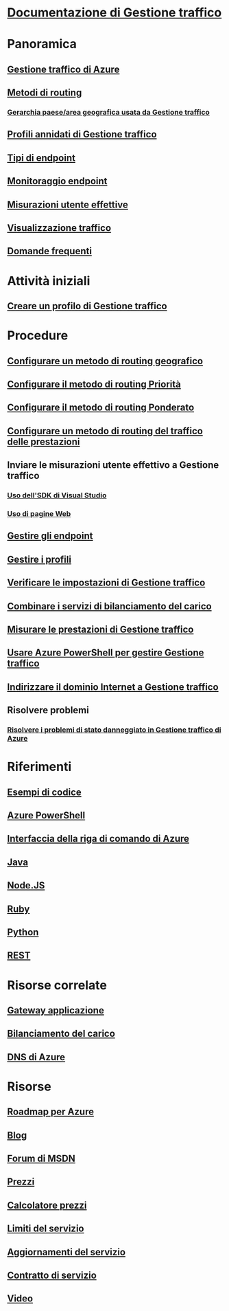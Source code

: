 # [Documentazione di Gestione traffico](index.md)

# Panoramica
## [Gestione traffico di Azure](traffic-manager-overview.md)
## [Metodi di routing](traffic-manager-routing-methods.md)
### [Gerarchia paese/area geografica usata da Gestione traffico](traffic-manager-geographic-regions.md)
## [Profili annidati di Gestione traffico](traffic-manager-nested-profiles.md)
## [Tipi di endpoint](traffic-manager-endpoint-types.md)
## [Monitoraggio endpoint](traffic-manager-monitoring.md)
## [Misurazioni utente effettive](traffic-manager-rum-overview.md)
## [Visualizzazione traffico](traffic-manager-traffic-view-overview.md)
## [Domande frequenti](traffic-manager-FAQs.md)

# Attività iniziali
## [Creare un profilo di Gestione traffico](traffic-manager-create-profile.md)

# Procedure

## [Configurare un metodo di routing geografico](traffic-manager-configure-geographic-routing-method.md)
## [Configurare il metodo di routing Priorità](traffic-manager-configure-priority-routing-method.md)
## [Configurare il metodo di routing Ponderato](traffic-manager-configure-weighted-routing-method.md)
## [Configurare un metodo di routing del traffico delle prestazioni](traffic-manager-configure-performance-routing-method.md)
## Inviare le misurazioni utente effettivo a Gestione traffico 
### [Uso dell'SDK di Visual Studio](traffic-manager-create-rum-visual-studio.md)
### [Uso di pagine Web](traffic-manager-create-rum-web-pages.md)
## [Gestire gli endpoint](traffic-manager-manage-endpoints.md)
## [Gestire i profili](traffic-manager-manage-profiles.md)
## [Verificare le impostazioni di Gestione traffico](traffic-manager-testing-settings.md)
## [Combinare i servizi di bilanciamento del carico](traffic-manager-load-balancing-azure.md)
## [Misurare le prestazioni di Gestione traffico](traffic-manager-performance-considerations.md)
## [Usare Azure PowerShell per gestire Gestione traffico](traffic-manager-powershell-arm.md)
## [Indirizzare il dominio Internet a Gestione traffico](traffic-manager-point-internet-domain.md)
## Risolvere problemi
### [Risolvere i problemi di stato danneggiato in Gestione traffico di Azure](traffic-manager-troubleshooting-degraded.md)

# Riferimenti
## [Esempi di codice](https://azure.microsoft.com/resources/samples/?service=traffic-manager)
## [Azure PowerShell](/powershell/module/azurerm.trafficmanager)
## [Interfaccia della riga di comando di Azure](/cli/azure/network/traffic-manager)
## [Java](/java/api/com.microsoft.azure.management.trafficmanager)
## [Node.JS](http://azure.github.io/azure-sdk-for-node/azure-arm-trafficmanager/latest/)
## [Ruby](http://www.rubydoc.info/gems/azure_mgmt_traffic_manager)
## [Python](http://azure-sdk-for-python.readthedocs.io/en/latest/sample_azure-mgmt-trafficmanager.html)
## [REST](https://msdn.microsoft.com/library/mt163667.aspx)

# Risorse correlate
## [Gateway applicazione](/azure/application-gateway/)
## [Bilanciamento del carico](/azure/load-balancer/)
## [DNS di Azure](/azure/dns/)

# Risorse
## [Roadmap per Azure](https://azure.microsoft.com/roadmap/)
## [Blog](https://azure.microsoft.com/blog/topics/networking/)
## [Forum di MSDN](https://social.msdn.microsoft.com/Forums/en-US/home?forum=WAVirtualMachinesVirtualNetwork)
## [Prezzi](https://azure.microsoft.com/pricing/details/traffic-manager/)
## [Calcolatore prezzi](https://azure.microsoft.com/pricing/calculator/)
## [Limiti del servizio](../azure-subscription-service-limits.md#traffic-manager-limits)
## [Aggiornamenti del servizio](https://azure.microsoft.com/updates/?product=traffic-manager)
## [Contratto di servizio](https://azure.microsoft.com/support/legal/sla/traffic-manager/)
## [Video](https://azure.microsoft.com/resources/videos/index/?services=traffic-manager)
